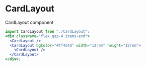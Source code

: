 # CardLayout

CardLayout component

```jsx
import CardLayout from "./CardLayout";
<div className="flex gap-4 items-end">
  <CardLayout />
  <CardLayout bgColor="#ff4d4d" width="12rem" height="12rem">
    <CardLayout />
  </CardLayout>
</div>;
```
